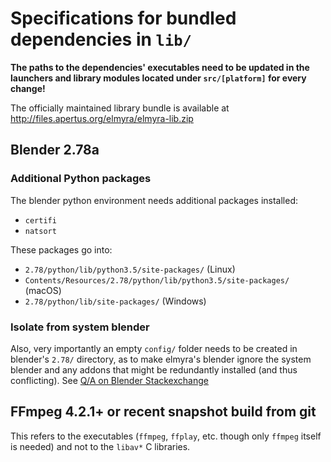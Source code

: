 # Specifications for bundled dependencies in `lib/`

**The paths to the dependencies' executables need to be updated in the launchers and library modules located under `src/[platform]` for every change!**

The officially maintained library bundle is available at http://files.apertus.org/elmyra/elmyra-lib.zip

## Blender 2.78a

### Additional Python packages

The blender python environment needs additional packages installed:

- `certifi`
- `natsort`

These packages go into:

- `2.78/python/lib/python3.5/site-packages/` (Linux)
- `Contents/Resources/2.78/python/lib/python3.5/site-packages/` (macOS)
- `2.78/python/lib/site-packages/` (Windows)

### Isolate from system blender

Also, very importantly an empty `config/` folder needs to be created in blender's `2.78/` directory, as to make elmyra's blender ignore the system blender and any addons that might be redundantly installed (and thus conflicting). See [Q/A on Blender Stackexchange](http://blender.stackexchange.com/questions/48392/make-blender-unaware-of-user-system-installed-add-ons)

## FFmpeg 4.2.1+ or recent snapshot build from git

This refers to the executables (`ffmpeg`, `ffplay`, etc. though only `ffmpeg` itself is needed) and not to the `libav*` C libraries.
